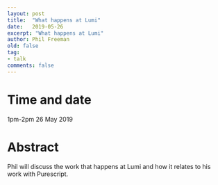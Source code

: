```yaml
---
layout: post
title:  "What happens at Lumi"
date:   2019-05-26
excerpt: "What happens at Lumi"
author: Phil Freeman
old: false
tag:
- talk
comments: false
---
```


# Time and date
1pm-2pm 26 May 2019

# Abstract
Phil will discuss the work that happens at Lumi and how it relates to his work with Purescript.